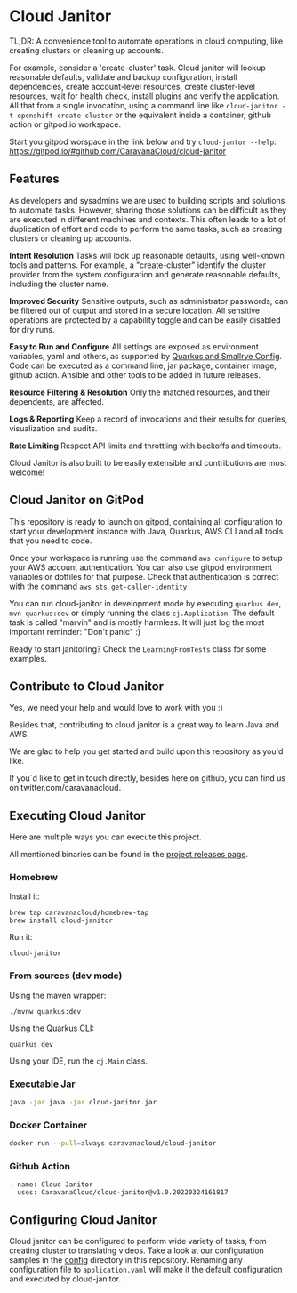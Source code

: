 # Cloud Janitor

TL;DR: A convenience tool to automate operations in cloud computing, like creating clusters or cleaning up accounts.

For example, consider a 'create-cluster' task. Cloud janitor will lookup reasonable defaults, validate and backup configuration,
install dependencies, create account-level resources, create cluster-level resources, wait for health check, install plugins and verify the application. 
All that from a single invocation, using a command line like `cloud-janitor -t openshift-create-cluster` or the equivalent inside a container, github action or gitpod.io workspace.

Start you gitpod worspace in the link below and try `cloud-jantor --help`:
https://gitpod.io/#github.com/CaravanaCloud/cloud-janitor

## Features

As developers and sysadmins we are used to building scripts and solutions to automate tasks. 
However, sharing those solutions can be difficult as they are executed in different machines and contexts.
This often leads to a lot of duplication of effort and code to perform the same tasks, such as creating clusters or cleaning up accounts.

**Intent Resolution**
Tasks will look up reasonable defaults, using well-known tools and patterns. 
For example, a "create-cluster" identify the cluster provider from the system configuration and generate reasonable defaults, including the cluster name. 

**Improved Security**
Sensitive outputs, such as administrator passwords, can be filtered out of output and stored in a secure location.
All sensitive operations are protected by a capability toggle and can be easily disabled for dry runs.

**Easy to Run and Configure**
All settings are exposed as environment variables, yaml and others, as supported by [Quarkus and Smallrye Config](https://quarkus.io/guides/config). Code can be executed as a command line, jar package, container image, github action. Ansible and other tools to be added in future releases.

**Resource Filtering & Resolution**
Only the matched resources, and their dependents, are affected.

**Logs & Reporting**
Keep a record of invocations and their results for queries, visualization and audits.

**Rate Limiting**
Respect API limits and throttling with backoffs and timeouts.

Cloud Janitor is also built to be easily extensible and contributions are most welcome!

## Cloud Janitor on GitPod

This repository is ready to launch on gitpod, containing all configuration to start your development instance with Java, Quarkus, AWS CLI and all tools that you need to code.

Once your workspace is running use the command ```aws configure``` to setup your AWS account authentication. You can also use gitpod environment variables or dotfiles for that purpose. Check that authentication is correct with the command ```aws sts get-caller-identity```

You can run cloud-janitor in development mode by executing ```quarkus dev```, ```mvn quarkus:dev``` or simply running the class ```cj.Application```. The default task is called "marvin" and is mostly harmless. It will just log the most important reminder: "Don't panic" :) 

Ready to start janitoring? Check the ```LearningFromTests``` class for some examples.

## Contribute to Cloud Janitor

Yes, we need your help and would love to work with you :)

Besides that, contributing to cloud janitor is a great way to learn Java and AWS. 

We are glad to help you get started and build upon this repository as you'd like.

If you´d like to get in touch directly, besides here on github, you can find us on twitter.com/caravanacloud.

## Executing Cloud Janitor

Here are multiple ways you can execute this project. 

All mentioned binaries can be found in the [project releases page](https://github.com/CaravanaCloud/cloud-janitor/releases).

### Homebrew
Install it:
```
brew tap caravanacloud/homebrew-tap
brew install cloud-janitor
```
Run it:
```
cloud-janitor
```

### From sources (dev mode)
Using the maven wrapper:
```
./mvnw quarkus:dev
```
Using the Quarkus CLI:
```
quarkus dev
```
Using your IDE, run the `cj.Main` class.

### Executable Jar
```bash
java -jar java -jar cloud-janitor.jar
```

### Docker Container
```bash
docker run --pull=always caravanacloud/cloud-janitor 
```

### Github Action
```
- name: Cloud Janitor
  uses: CaravanaCloud/cloud-janitor@v1.0.20220324161817
```

## Configuring Cloud Janitor

Cloud janitor can be configured to perform wide variety of tasks, from creating cluster to translating videos.
Take a look at our configuration samples in the [config](./config) directory in this repository.
Renaming any configuration file to `application.yaml` will make it the default configuration and executed by cloud-janitor.


